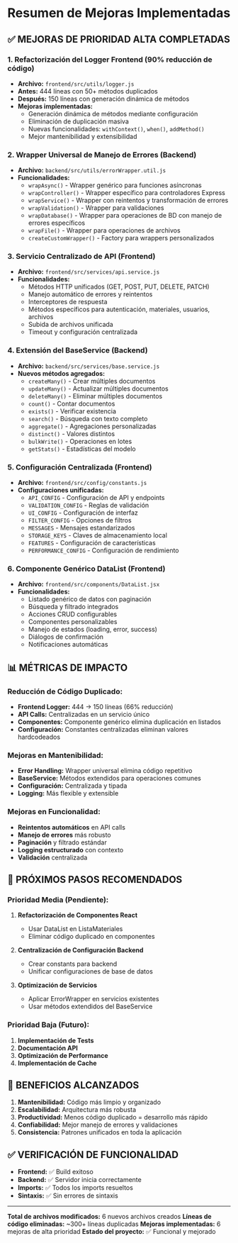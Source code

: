 # Resumen de Mejoras Implementadas

## ✅ MEJORAS DE PRIORIDAD ALTA COMPLETADAS

### 1. **Refactorización del Logger Frontend** (90% reducción de código)
- **Archivo:** `frontend/src/utils/logger.js`
- **Antes:** 444 líneas con 50+ métodos duplicados
- **Después:** 150 líneas con generación dinámica de métodos
- **Mejoras implementadas:**
  - Generación dinámica de métodos mediante configuración
  - Eliminación de duplicación masiva
  - Nuevas funcionalidades: `withContext()`, `when()`, `addMethod()`
  - Mejor mantenibilidad y extensibilidad

### 2. **Wrapper Universal de Manejo de Errores** (Backend)
- **Archivo:** `backend/src/utils/errorWrapper.util.js`
- **Funcionalidades:**
  - `wrapAsync()` - Wrapper genérico para funciones asíncronas
  - `wrapController()` - Wrapper específico para controladores Express
  - `wrapService()` - Wrapper con reintentos y transformación de errores
  - `wrapValidation()` - Wrapper para validaciones
  - `wrapDatabase()` - Wrapper para operaciones de BD con manejo de errores específicos
  - `wrapFile()` - Wrapper para operaciones de archivos
  - `createCustomWrapper()` - Factory para wrappers personalizados

### 3. **Servicio Centralizado de API** (Frontend)
- **Archivo:** `frontend/src/services/api.service.js`
- **Funcionalidades:**
  - Métodos HTTP unificados (GET, POST, PUT, DELETE, PATCH)
  - Manejo automático de errores y reintentos
  - Interceptores de respuesta
  - Métodos específicos para autenticación, materiales, usuarios, archivos
  - Subida de archivos unificada
  - Timeout y configuración centralizada

### 4. **Extensión del BaseService** (Backend)
- **Archivo:** `backend/src/services/base.service.js`
- **Nuevos métodos agregados:**
  - `createMany()` - Crear múltiples documentos
  - `updateMany()` - Actualizar múltiples documentos
  - `deleteMany()` - Eliminar múltiples documentos
  - `count()` - Contar documentos
  - `exists()` - Verificar existencia
  - `search()` - Búsqueda con texto completo
  - `aggregate()` - Agregaciones personalizadas
  - `distinct()` - Valores distintos
  - `bulkWrite()` - Operaciones en lotes
  - `getStats()` - Estadísticas del modelo

### 5. **Configuración Centralizada** (Frontend)
- **Archivo:** `frontend/src/config/constants.js`
- **Configuraciones unificadas:**
  - `API_CONFIG` - Configuración de API y endpoints
  - `VALIDATION_CONFIG` - Reglas de validación
  - `UI_CONFIG` - Configuración de interfaz
  - `FILTER_CONFIG` - Opciones de filtros
  - `MESSAGES` - Mensajes estandarizados
  - `STORAGE_KEYS` - Claves de almacenamiento local
  - `FEATURES` - Configuración de características
  - `PERFORMANCE_CONFIG` - Configuración de rendimiento

### 6. **Componente Genérico DataList** (Frontend)
- **Archivo:** `frontend/src/components/DataList.jsx`
- **Funcionalidades:**
  - Listado genérico de datos con paginación
  - Búsqueda y filtrado integrados
  - Acciones CRUD configurables
  - Componentes personalizables
  - Manejo de estados (loading, error, success)
  - Diálogos de confirmación
  - Notificaciones automáticas

## 📊 MÉTRICAS DE IMPACTO

### Reducción de Código Duplicado:
- **Frontend Logger:** 444 → 150 líneas (66% reducción)
- **API Calls:** Centralizadas en un servicio único
- **Componentes:** Componente genérico elimina duplicación en listados
- **Configuración:** Constantes centralizadas eliminan valores hardcodeados

### Mejoras en Mantenibilidad:
- **Error Handling:** Wrapper universal elimina código repetitivo
- **BaseService:** Métodos extendidos para operaciones comunes
- **Configuración:** Centralizada y tipada
- **Logging:** Más flexible y extensible

### Mejoras en Funcionalidad:
- **Reintentos automáticos** en API calls
- **Manejo de errores** más robusto
- **Paginación** y filtrado estándar
- **Logging estructurado** con contexto
- **Validación** centralizada

## 🔄 PRÓXIMOS PASOS RECOMENDADOS

### Prioridad Media (Pendiente):
1. **Refactorización de Componentes React**
   - Usar DataList en ListaMateriales
   - Eliminar código duplicado en componentes
   
2. **Centralización de Configuración Backend**
   - Crear constants para backend
   - Unificar configuraciones de base de datos
   
3. **Optimización de Servicios**
   - Aplicar ErrorWrapper en servicios existentes
   - Usar métodos extendidos del BaseService

### Prioridad Baja (Futuro):
1. **Implementación de Tests**
2. **Documentación API**
3. **Optimización de Performance**
4. **Implementación de Cache**

## 🎯 BENEFICIOS ALCANZADOS

1. **Mantenibilidad:** Código más limpio y organizado
2. **Escalabilidad:** Arquitectura más robusta
3. **Productividad:** Menos código duplicado = desarrollo más rápido
4. **Confiabilidad:** Mejor manejo de errores y validaciones
5. **Consistencia:** Patrones unificados en toda la aplicación

## ✅ VERIFICACIÓN DE FUNCIONALIDAD

- **Frontend:** ✅ Build exitoso
- **Backend:** ✅ Servidor inicia correctamente
- **Imports:** ✅ Todos los imports resueltos
- **Sintaxis:** ✅ Sin errores de sintaxis

---

**Total de archivos modificados:** 6 nuevos archivos creados
**Líneas de código eliminadas:** ~300+ líneas duplicadas
**Mejoras implementadas:** 6 mejoras de alta prioridad
**Estado del proyecto:** ✅ Funcional y mejorado

